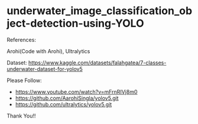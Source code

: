 # underwater_image_classification_object-detection-using-YOLO

References:

Arohi(Code with Arohi), Ultralytics

Dataset: https://www.kaggle.com/datasets/falahgatea/7-classes-underwater-dataset-for-yolov5

Please Follow: 
- https://www.youtube.com/watch?v=mFrnRIVj8m0
- https://github.com/AarohiSingla/yolov5.git
- https://github.com/ultralytics/yolov5.git


Thank You!!
